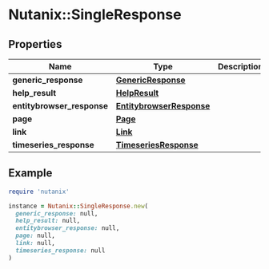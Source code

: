 # Nutanix::SingleResponse

## Properties

| Name | Type | Description | Notes |
| ---- | ---- | ----------- | ----- |
| **generic_response** | [**GenericResponse**](GenericResponse.md) |  | [optional] |
| **help_result** | [**HelpResult**](HelpResult.md) |  | [optional] |
| **entitybrowser_response** | [**EntitybrowserResponse**](EntitybrowserResponse.md) |  | [optional] |
| **page** | [**Page**](Page.md) |  | [optional] |
| **link** | [**Link**](Link.md) |  | [optional] |
| **timeseries_response** | [**TimeseriesResponse**](TimeseriesResponse.md) |  | [optional] |

## Example

```ruby
require 'nutanix'

instance = Nutanix::SingleResponse.new(
  generic_response: null,
  help_result: null,
  entitybrowser_response: null,
  page: null,
  link: null,
  timeseries_response: null
)
```

